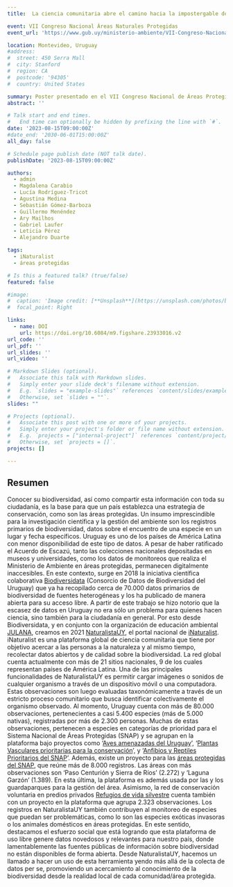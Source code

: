 ```yaml
---
title:  La ciencia comunitaria abre el camino hacia la impostergable democratización del acceso a la información de biodiversidad en Uruguay a través de NaturalistaUY

event: VII Congreso Nacional Áreas Naturales Protegidas
event_url: 'https://www.gub.uy/ministerio-ambiente/VII-Congreso-Nacional-Areas-Protegidas'

location: Montevideo, Uruguay
#address:
#  street: 450 Serra Mall
#  city: Stanford
#  region: CA
#  postcode: '94305'
#  country: United States

summary: Poster presentado en el VII Congreso Nacional de Áreas Protegidas del Uruguay
abstract: ''

# Talk start and end times.
#   End time can optionally be hidden by prefixing the line with `#`.
date: '2023-08-15T09:00:00Z'
#date_end: '2030-06-01T15:00:00Z'
all_day: false

# Schedule page publish date (NOT talk date).
publishDate: '2023-08-15T09:00:00Z'

authors:
  - admin
  - Magdalena Carabio
  - Lucía Rodríguez-Tricot
  - Agustina Medina
  - Sebastián Gómez-Barboza
  - Guillermo Menéndez
  - Ary Mailhos
  - Gabriel Laufer
  - Leticia Pérez
  - Alejandro Duarte

tags:
  - iNaturalist
  - áreas protegidas

# Is this a featured talk? (true/false)
featured: false

#image:
#  caption: 'Image credit: [**Unsplash**](https://unsplash.com/photos/bzdhc5b3Bxs)'
#  focal_point: Right

links:
  - name: DOI
    url: https://doi.org/10.6084/m9.figshare.23933016.v2
url_code: ''
url_pdf: ''
url_slides: ''
url_video: ''

# Markdown Slides (optional).
#   Associate this talk with Markdown slides.
#   Simply enter your slide deck's filename without extension.
#   E.g. `slides = "example-slides"` references `content/slides/example-slides.md`.
#   Otherwise, set `slides = ""`.
slides: ""

# Projects (optional).
#   Associate this post with one or more of your projects.
#   Simply enter your project's folder or file name without extension.
#   E.g. `projects = ["internal-project"]` references `content/project/deep-learning/index.md`.
#   Otherwise, set `projects = []`.
projects: []

---
```



## Resumen

Conocer su biodiversidad, así como compartir esta información con toda su ciudadanía, es la base para que un país establezca una estrategia de conservación, como son las áreas protegidas. Un insumo imprescindible para la investigación científica y la gestión del ambiente son los registros primarios de biodiversidad, datos sobre el encuentro de una especie en un lugar y fecha específicos. Uruguay es uno de los países de América Latina con menor disponibilidad de este tipo de datos. A pesar de haber ratificado el Acuerdo de Escazú, tanto las colecciones nacionales depositadas en museos y universidades, como los datos de monitoreos que realiza el Ministerio de Ambiente en áreas protegidas, permanecen digitalmente inaccesibles. En este contexto, surge en 2018 la iniciativa científica colaborativa [Biodiversidata](https://www.biodiversidata.org/) (Consorcio de Datos de Biodiversidad del Uruguay) que ya ha recopilado cerca de 70.000 datos primarios de biodiversidad de fuentes heterogéneas y los ha publicado de manera abierta para su acceso libre. A partir de este trabajo se hizo notorio que la escasez de datos en Uruguay no era sólo un problema para quienes hacen ciencia, sino también para la ciudadanía en general. Por esto desde Biodiversidata, y en conjunto con la organización de educación ambiental [JULANA](https://julana.org/), creamos en 2021 [NaturalistaUY](https://www.naturalista.uy/), el portal nacional de [iNaturalist](https://www.inaturalist.org/). iNaturalist es una plataforma global de ciencia comunitaria que tiene por objetivo acercar a las personas a la naturaleza y al mismo tiempo, recolectar datos abiertos y de calidad sobre la biodiversidad. La red global cuenta actualmente con más de 21 sitios nacionales, 9 de los cuales representan países de América Latina. Una de las principales funcionalidades de NaturalistaUY es permitir cargar imágenes o sonidos de cualquier organismo a través de un dispositivo móvil o una computadora. Estas observaciones son luego evaluadas taxonómicamente a través de un estricto proceso comunitario que busca identificar colectivamente el organismo observado. Al momento, Uruguay cuenta con más de 80.000 observaciones, pertenecientes a casi 5.400 especies (más de 5.000 nativas), registradas por más de 2.300 personas. Muchas de estas observaciones, pertenecen a especies en categorías de prioridad para el Sistema Nacional de Áreas Protegidas (SNAP) y se agrupan en la plataforma bajo proyectos como ‘[Aves amenazadas del Uruguay](https://www.naturalista.uy/projects/aves-amenazadas-de-uruguay)’, ‘[Plantas Vasculares prioritarias para la conservación](https://www.naturalista.uy/projects/plantas-vasculares-prioritarias-para-la-conservacion-en-uruguay)’, y ‘[Anfibios y Reptiles Prioritarios del SNAP](https://www.naturalista.uy/projects/anfibios-y-reptiles-prioritarios-snap)’. Además, existe un proyecto para las [áreas protegidas del SNAP](https://www.naturalista.uy/projects/biodiversidad-del-sistema-nacional-de-areas-protegidas-de-uruguay), que reúne más de 8.000 registros. Las áreas con más observaciones son ‘Paso Centurión y Sierra de Ríos’ (2.272) y ‘Laguna Garzón’ (1.389). En esta última, la plataforma es además usada por las y los guardaparques para la gestión del área. Asimismo, la red de conservación voluntaria en predios privados [Refugios de vida silvestre](https://www.naturalista.uy/projects/biodiversidad-de-la-red-de-refugios-de-vida-silvestre) cuenta también con un proyecto en la plataforma que agrupa 2.323 observaciones. Los registros en NaturalistaUY también contribuyen al monitoreo de especies que puedan ser problemáticas, como lo son las especies exóticas invasoras o los animales domésticos en áreas protegidas. En este sentido, destacamos el esfuerzo social que está logrando que esta plataforma de uso libre genere datos novedosos y relevantes para nuestro país, donde lamentablemente las fuentes públicas de información sobre biodiversidad no están disponibles de forma abierta. Desde NaturalistaUY, hacemos un llamado a hacer un uso de esta herramienta yendo más allá de la colecta de datos per se, promoviendo un acercamiento al conocimiento de la biodiversidad desde la realidad local de cada comunidad/área protegida.
